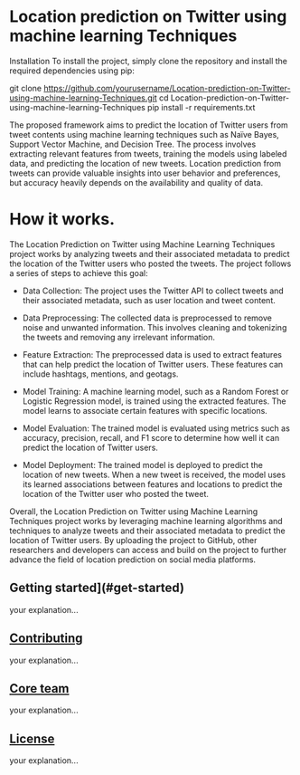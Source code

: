 # Location prediction on Twitter using machine learning Techniques

 Installation
To install the project, simply clone the repository and install the required dependencies using pip:

git clone https://github.com/yourusername/Location-prediction-on-Twitter-using-machine-learning-Techniques.git
cd Location-prediction-on-Twitter-using-machine-learning-Techniques
pip install -r requirements.txt








The proposed framework aims to predict the location of Twitter users from tweet contents using machine learning techniques such as Naïve Bayes, Support Vector Machine, and Decision Tree. The process involves extracting relevant features from tweets, training the models using labeled data, and predicting the location of new tweets. Location prediction from tweets can provide valuable insights into user behavior and preferences, but accuracy heavily depends on the availability and quality of data.

# How it works.

The Location Prediction on Twitter using Machine Learning Techniques project works by analyzing tweets and their associated metadata to predict the location of the Twitter users who posted the tweets. The project follows a series of steps to achieve this goal:

* Data Collection: The project uses the Twitter API to collect tweets and their associated metadata, such as user location and tweet content.

* Data Preprocessing: The collected data is preprocessed to remove noise and unwanted information. This involves cleaning and tokenizing the tweets and removing any irrelevant information.

* Feature Extraction: The preprocessed data is used to extract features that can help predict the location of Twitter users. These features can include hashtags,     mentions, and geotags.

* Model Training: A machine learning model, such as a Random Forest or Logistic Regression model, is trained using the extracted features. The model learns to associate certain features with specific locations.

* Model Evaluation: The trained model is evaluated using metrics such as accuracy, precision, recall, and F1 score to determine how well it can predict the location of Twitter users.

* Model Deployment: The trained model is deployed to predict the location of new tweets. When a new tweet is received, the model uses its learned associations between features and locations to predict the location of the Twitter user who posted the tweet.

Overall, the Location Prediction on Twitter using Machine Learning Techniques project works by leveraging machine learning algorithms and techniques to analyze tweets and their associated metadata to predict the location of Twitter users. By uploading the project to GitHub, other researchers and developers can access and build on the project to further advance the field of location prediction on social media platforms.

## Getting started](#get-started)
your explanation...


## [Contributing](#contributing)
your explanation...


## [Core team](#core-team)
your explanation...


## [License](#license)
your explanation...


